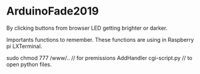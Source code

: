 # ArduinoFade2019
By clicking buttons from browser LED getting brighter or darker.

Importants functions to remember. These functions are using in Raspberry pi LXTerminal. 

sudo chmod 777 /www/..   // for premissions
AddHandler cgi-script.py // to open python files.

